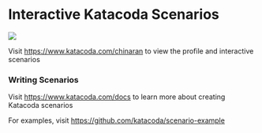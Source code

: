 # Interactive Katacoda Scenarios

[![](http://shields.katacoda.com/katacoda/chinaran/count.svg)](https://www.katacoda.com/chinaran "Get your profile on Katacoda.com")

Visit https://www.katacoda.com/chinaran to view the profile and interactive scenarios

### Writing Scenarios
Visit https://www.katacoda.com/docs to learn more about creating Katacoda scenarios

For examples, visit https://github.com/katacoda/scenario-example
